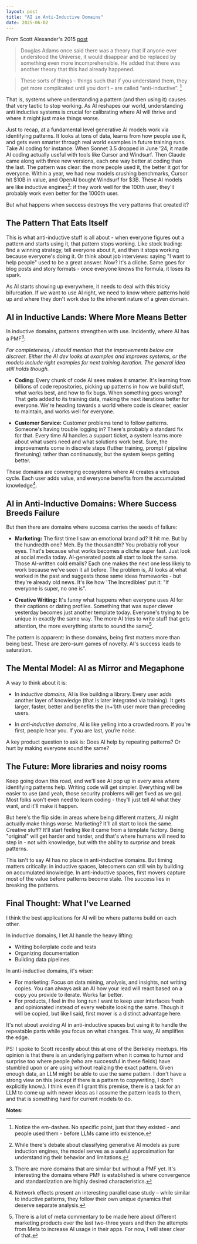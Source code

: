 ```yaml
---
layout: post
title: "AI in Anti-Inductive Domains"
date: 2025-06-02
---
```

From Scott Alexander's 2015 [post](https://slatestarcodex.com/2015/01/11/the-phatic-and-the-anti-inductive/)

> Douglas Adams once said there was a theory that if anyone ever understood the Universe, it would disappear and be replaced by something even more incomprehensible. He added that there was another theory that this had already happened.

> These sorts of things – things such that if you understand them, they get more complicated until you don’t – are called “anti-inductive”. [^1]

That is, systems where understanding a pattern (and then using it) causes that very tactic to stop working. As AI reshapes our world, understanding anti inductive systems is crucial for calibrating where AI will thrive and where it might just make things worse.

Just to recap, at a fundamental level generative AI models work via identifying patterns. It looks at tons of data, learns from how people use it, and gets even smarter through real world examples in future training runs. Take AI coding for instance: When Sonnet 3.5 dropped in June '24, it made AI coding actually useful with tools like Cursor and Windsurf. Then Claude came along with three new versions, each one way better at coding than the last. The pattern was clear: the more people used it, the better it got for everyone. Within a year, we had new models crushing benchmarks, Cursor hit $10B in value, and OpenAI bought Windsurf for $3B. These AI models are like inductive engines[^2]: if they work well for the 100th user, they'll probably work even better for the 1000th user.

But what happens when success destroys the very patterns that created it?

## The Pattern That Eats Itself

This is what anti-inductive stuff is all about - when everyone figures out a pattern and starts using it, that pattern stops working. Like stock trading: find a winning strategy, tell everyone about it, and then it stops working because everyone's doing it. Or think about job interviews: saying "I want to help people" used to be a great answer. Now? It's a cliche. Same goes for blog posts and story formats - once everyone knows the formula, it loses its spark.

As AI starts showing up everywhere, it needs to deal with this tricky bifurcation. If we want to use AI right, we need to know where patterns hold up and where they don't work due to the inherent nature of a given domain.

## AI in Inductive Lands: Where More Means Better

In inductive domains, patterns strengthen with use. Incidently, where AI has a PMF[^3]:

*For completeness, I should mention that the improvements below are discreet. Either the AI dev looks at examples and improves systems, or the models include right examples for next training iteration. The general idea still holds though.*

* **Coding:** Every chunk of code AI sees makes it smarter. It's learning from billions of code repositories, picking up patterns in how we build stuff, what works best, and how to fix bugs. When something goes wrong? That gets added to its training data, making the next iterations better for everyone. We're heading towards a world where code is cleaner, easier to maintain, and works well for everyone.

* **Customer Service:** Customer problems tend to follow patterns. Someone's having trouble logging in? There's probably a standard fix for that. Every time AI handles a support ticket, a system learns more about what users need and what solutions work best. Sure, the improvements come in discrete steps (futher training, prompt / pipeline finetuning) rather than continuously, but the system keeps getting better.

These domains are converging ecosystems where AI creates a virtuous cycle. Each user adds value, and everyone benefits from the accumulated knowledge[^4]. 

## AI in Anti-Inductive Domains: Where Success Breeds Failure

But then there are domains where success carries the seeds of failure:

* **Marketing:** The first time I saw an emotional brand ad? It hit me. But by the hundredth one? Meh. By the thousandth? You probably roll your eyes. That's because what works becomes a cliche super fast. Just look at social media today. AI-generated posts all start to look the same. Those AI-written cold emails? Each one makes the next one less likely to work because we've seen it all before. The problem is, AI looks at what worked in the past and suggests those same ideas frameworks - but they're already old news. It's ike how 'The Incredibles' put it: "If everyone is super, no one is".

* **Creative Writing:** It's funny what happens when everyone uses AI for their captions or dating profiles. Something that was super clever yesterday becomes just another template today. Everyone's trying to be unique in exactly the same way. The more AI tries to write stuff that gets attention, the more everything starts to sound the same[^5].

The pattern is apparent: in these domains, being first matters more than being best. These are zero-sum games of novelty. AI's success leads to saturation.

## The Mental Model: AI as Mirror and Megaphone

A way to think about it is:

* In *inductive domains*, AI is like building a library. Every user adds another layer of knowledge (that is later integrated via training). It gets larger, faster, better and benefits the (n+1)th user more than preceding users. 

* In *anti-inductive domains*, AI is like yelling into a crowded room. If you’re first, people hear you. If you are last, you’re noise.

A key product question to ask is: Does AI help by repeating patterns? Or hurt by making everyone sound the same?

## The Future: More libraries and noisy rooms

Keep going down this road, and we'll see AI pop up in every area where identifying patterns help. Writing code will get simpler. Everything will be easier to use (and yeah, those security problems will get fixed as we go). Most folks won't even need to learn coding - they'll just tell AI what they want, and it'll make it happen.

But here's the flip side: in areas where being different matters, AI might actually make things worse. Marketing? It'll all start to look the same. Creative stuff? It'll start feeling like it came from a template factory. Being "original" will get harder and harder, and that's where humans will need to step in - not with knowledge, but with the ability to *surprise* and break patterns.

This isn't to say AI has no place in anti-inductive domains. But timing matters critically: in inductive spaces, latecomers can still win by building on accumulated knowledge. In anti-inductive spaces, first movers capture most of the value before patterns become stale. The success lies in breaking the patterns. 

## Final Thought: What I've Learned

I think the best applications for AI will be where patterns build on each other. 

In inductive domains, I let AI handle the heavy lifting:
- Writing boilerplate code and tests
- Organizing documentation
- Building data pipelines

In anti-inductive domains, it's wiser:
- For marketing: Focus on data mining, analysis, and insights, not writing copies. You can always ask an AI how your lead will react based on a copy you provide to iterate. Works far better. 
- For products, I feel in the long run I want to keep user interfaces fresh and opinionated instead of every website looking the same. Though it will be copied, but like I said, first mover is a distinct advantage here. 

It's not about avoiding AI in anti-inductive spaces but using it to handle the repeatable parts while you focus on what changes. This way, AI amplifies the edge. 

PS: I spoke to Scott recently about this at one of the Berkeley meetups. His opinion is that there is an underlying pattern when it comes to humor and surprise too where people (who are successful in these fields) have stumbled upon or are using without realizing the exact pattern. Given enough data, an LLM might be able to use the same pattern. I don't have a strong view on this (except if there is a pattern to copywriting, I don't explicitly know.). I think even if I grant this premise, there is a task for an LLM to come up with newer ideas as I assume the pattern leads to them, and that is something hard for current models to do. 


**Notes:**

[^1]: Notice the em-dashes. No specific point, just that they existed - and people used them - before LLMs came into existence. 

[^2]: While there's debate about classifying generative AI models as pure induction engines, the model serves as a useful approximation for understanding their behavior and limitations.

[^3]: There are more domains that are similar but without a PMF yet. It's interesting the domains where PMF is established is where convergence and standardization are highly desired characteristics. 

[^4]: Network effects present an interesting parallel case study – while similar to inductive patterns, they follow their own unique dynamics that deserve separate analysis.

[^5]: There is a lot of meta commentary to be made here about different marketing products over the last two-three years and then the attempts from Meta to increase AI usage in their apps. For now, I will steer clear of that. 